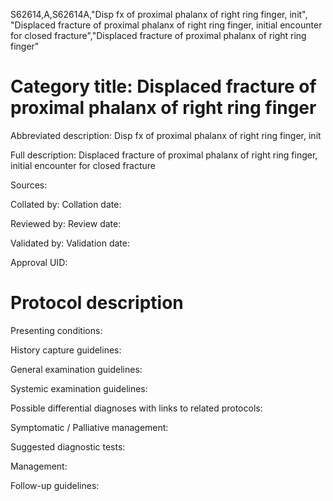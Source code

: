 S62614,A,S62614A,"Disp fx of proximal phalanx of right ring finger, init", "Displaced fracture of proximal phalanx of right ring finger, initial encounter for closed fracture","Displaced fracture of proximal phalanx of right ring finger"
# Category title: Displaced fracture of proximal phalanx of right ring finger

Abbreviated description: Disp fx of proximal phalanx of right ring finger, init

Full description: Displaced fracture of proximal phalanx of right ring finger, initial encounter for closed fracture

Sources:

Collated by:
Collation date:

Reviewed by:
Review date:

Validated by:
Validation date:

Approval UID:

# Protocol description

Presenting conditions:

History capture guidelines:

General examination guidelines:

Systemic examination guidelines:

Possible differential diagnoses with links to related protocols:

Symptomatic / Palliative management:

Suggested diagnostic tests:

Management:

Follow-up guidelines:
